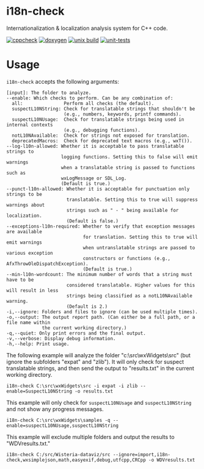 # i18n-check

Internationalization & localization analysis system for C++ code.

[![cppcheck](https://github.com/Blake-Madden/i18n-check/actions/workflows/cppcheck.yml/badge.svg)](https://github.com/Blake-Madden/i18n-check/actions/workflows/cppcheck.yml)
[![doxygen](https://github.com/Blake-Madden/i18n-check/actions/workflows/doxygen.yml/badge.svg)](https://github.com/Blake-Madden/i18n-check/actions/workflows/doxygen.yml)
[![unix build](https://github.com/Blake-Madden/i18n-check/actions/workflows/unix%20build.yml/badge.svg)](https://github.com/Blake-Madden/i18n-check/actions/workflows/unix%20build.yml)
[![unit-tests](https://github.com/Blake-Madden/i18n-check/actions/workflows/unit-tests.yml/badge.svg)](https://github.com/Blake-Madden/i18n-check/actions/workflows/unit-tests.yml)

# Usage

`i18n-check` accepts the following arguments:

```shellscript
[input]: The folder to analyze.
--enable: Which checks to perform. Can be any combination of:
  all:               Perform all checks (the default).
  suspectL10NString: Check for translatable strings that shouldn't be
                     (e.g., numbers, keywords, printf commands).
  suspectL10NUsage:  Check for translatable strings being used in internal contexts
                     (e.g., debugging functions).
  notL10NAvailable:  Check for strings not exposed for translation.
  deprecatedMacros:  Check for deprecated text macros (e.g., wxT()).
--log-l10n-allowed: Whether it is acceptable to pass translatable strings to 
                    logging functions. Setting this to false will emit warnings
                    when a translatable string is passed to functions such as
                    wxLogMessage or SDL_Log.
                    (Default is true.)
--punct-l10n-allowed: Whether it is acceptable for punctuation only strings to be
                      translatable. Setting this to true will suppress warnings about
                      strings such as " - " being available for localization.
                      (Default is false.)
--exceptions-l10n-required: Whether to verify that exception messages are available
                            for translation. Setting this to true will emit warnings
                            when untranslatable strings are passed to various exception
                            constructors or functions (e.g., AfxThrowOleDispatchException).
                            (Default is true.)
--min-l10n-wordcount: The minimum number of words that a string must have to be
                      considered translatable. Higher values for this will result in less
                      strings being classified as a notL10NAvailable warning.
                      (Default is 2.)
-i,--ignore: Folders and files to ignore (can be used multiple times).
-o,--output: The output report path. (Can either be a full path, or a file name within
             the current working directory.)
-q,--quiet: Only print errors and the final output.
-v,--verbose: Display debug information.
-h,--help: Print usage.
```

The following example will analyze the folder "c:\src\wxWidgets\src"
(but ignore the subfolders "expat" and "zlib"). It will only check for
suspect translatable strings, and then send the output to "results.txt"
in the current working directory. 

```shellscript
i18n-check C:\src\wxWidgets\src -i expat -i zlib --enable=SuspectL10NString -o results.txt
```

This example will only check for `suspectL10NUsage` and `suspectL10NString` and not show
any progress messages.

```shellscript
i18n-check C:\src\wxWidgets\samples -q --enable=suspectL10NUsage,suspectL10NString
```

This example will exclude multiple folders and output the results to "WDVresults.txt."

```shellscript
i18n-check C:/src/Wisteria-dataviz/src --ignore=import,i18n-check,wxsimplejson,math,easyexif,debug,utfcpp,CRCpp -o WDVresults.txt
```

